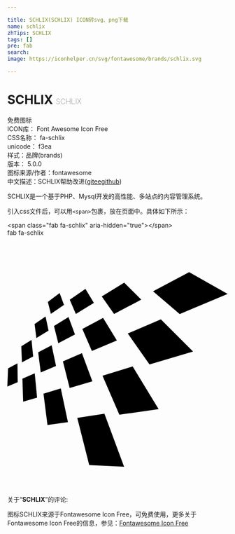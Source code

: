 ```yaml
---

title: SCHLIX(SCHLIX) ICON转svg、png下载
name: schlix
zhTips: SCHLIX
tags: []
pre: fab
search: 
image: https://iconhelper.cn/svg/fontawesome/brands/schlix.svg

---
```


# SCHLIX  <small style="font-size: 60%;font-weight: 100">SCHLIX</small>


<div class="detail-page">
<p>
<span><span class="badge-success badge">免费图标</span> </span>
<br/>
<span>
ICON库：
<span class="badge-secondary badge">Font Awesome Icon Free</span> 
</span>
<br/>
<span>
CSS名称：
<span class="badge-secondary badge">fa-schlix</span> 
</span>
<br/>
<span>
unicode：
<span class="badge-secondary badge">f3ea</span> 
<copy-btn content='f3ea' btn-title=""></copy-btn>
<copy-btn :content='String.fromCodePoint(parseInt("f3ea", 16))' btn-title="复制U"></copy-btn>
</span><br/><span>样式：<span class="badge-light badge">品牌(brands)</span></span>
<br/>
<span>
版本：
<span class="badge-secondary badge">5.0.0</span> 
</span>
<br/>
<span>图标来源/作者：<span class="badge-light badge">fontawesome</span></span> 
<br/>
<span class="zh-detail">中文描述：<span class="badge-primary badge">SCHLIX</span><span class="help-link"><span>帮助改进</span>(<a href="https://gitee.com/liuwave/icon-helper/edit/master/json/fontawesome/brands/schlix.json" target="_blank" rel="noopener noreferrer">gitee</a><a href="https://github.com/liuwave/icon-helper/edit/master/json/fontawesome/brands/schlix.json" target="_blank" rel="noopener noreferrer">github</a></span>)</span><br/>
</p>
</div><div class="description description alert alert-light">SCHLIX是一个基于PHP、Mysql开发的高性能、多站点的内容管理系统。</div>
<div class="alert alert-dark">
  <i class="fab fa-schlix fa-xs"></i>
  <i class="fab fa-schlix fa-sm"></i>
  <i class="fab fa-schlix fa-lg"></i>
  <i class="fab fa-schlix fa-2x"></i>
  <i class="fab fa-schlix fa-3x"></i>
  <i class="fab fa-schlix fa-5x"></i>
  <i class="fab fa-schlix fa-7x"></i>
</div>
<div>
  <p>引入css文件后，可以用<code>&lt;span&gt;</code>包裹，放在页面中。具体如下所示：    
  </p>
  <div class="alert alert-primary" style="font-size: 14px">
    &lt;span class="fab fa-schlix" aria-hidden="true"&gt;&lt;/span&gt;
    <copy-btn content='<span class="fab fa-schlix" aria-hidden="true"></span>'></copy-btn>
  </div>
  <div class="alert alert-secondary">
    <i class="fab fa-schlix"
    style="font-size: 24px"
    aria-hidden="true"></i> fab fa-schlix
    <copy-btn content="fab fa-schlix" btn-title="复制图标名称"></copy-btn>
  </div>
</div>
<div id="svg" class="svg-wrap">
<svg xmlns="http://www.w3.org/2000/svg" viewBox="0 0 448 512"><path d="M350.5 157.7l-54.2-46.1 73.4-39 78.3 44.2-97.5 40.9zM192 122.1l45.7-28.2 34.7 34.6-55.4 29-25-35.4zm-65.1 6.6l31.9-22.1L176 135l-36.7 22.5-12.4-28.8zm-23.3 88.2l-8.8-34.8 29.6-18.3 13.1 35.3-33.9 17.8zm-21.2-83.7l23.9-18.1 8.9 24-26.7 18.3-6.1-24.2zM59 206.5l-3.6-28.4 22.3-15.5 6.1 28.7L59 206.5zm-30.6 16.6l20.8-12.8 3.3 33.4-22.9 12-1.2-32.6zM1.4 268l19.2-10.2.4 38.2-21 8.8L1.4 268zm59.1 59.3l-28.3 8.3-1.6-46.8 25.1-10.7 4.8 49.2zM99 263.2l-31.1 13-5.2-40.8L90.1 221l8.9 42.2zM123.2 377l-41.6 5.9-8.1-63.5 35.2-10.8 14.5 68.4zm28.5-139.9l21.2 57.1-46.2 13.6-13.7-54.1 38.7-16.6zm85.7 230.5l-70.9-3.3-24.3-95.8 55.2-8.6 40 107.7zm-84.9-279.7l42.2-22.4 28 45.9-50.8 21.3-19.4-44.8zm41 94.9l61.3-18.7 52.8 86.6-79.8 11.3-34.3-79.2zm51.4-85.6l67.3-28.8 65.5 65.4-88.6 26.2-44.2-62.8z"/></svg>
</div>
<detail full-name='fa-schlix'></detail>
<div class="icon-detail__container">
<p>关于“<b>SCHLIX</b>”的评论:</p>
</div>
<Vssue title="关于“SCHLIX”的评论" />    
<div><p>图标SCHLIX来源于Fontawesome Icon Free，可免费使用，更多关于  Fontawesome Icon Free的信息，参见：<a target="_blank" href="https://iconhelper.cn/fontawesome.html">Fontawesome Icon Free</a>
</p></div>

